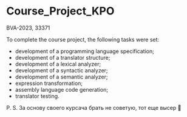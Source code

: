 # Course_Project_KPO
BVA-2023, 33371

To complete the course project, the following tasks were set:
- development of a programming language specification;
- development of a translator structure;
- development of a lexical analyzer;
- development of a syntactic analyzer;
- development of a semantic analyzer;
- expression transformation;
- assembly language code generation;
- translator testing.
  
P. S. За основу своего курсача брать не советую, тот еще высер 	&#129396;
